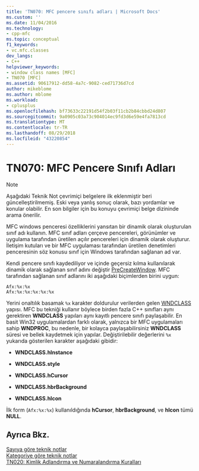```yaml
---
title: 'TN070: MFC pencere sınıfı adları | Microsoft Docs'
ms.custom: ''
ms.date: 11/04/2016
ms.technology:
- cpp-mfc
ms.topic: conceptual
f1_keywords:
- vc.mfc.classes
dev_langs:
- C++
helpviewer_keywords:
- window class names [MFC]
- TN070 [MFC]
ms.assetid: 90617912-dd58-4a7c-9082-ced71736d7cd
author: mikeblome
ms.author: mblome
ms.workload:
- cplusplus
ms.openlocfilehash: bf73633c22191d54f2b03f11cb2b84cbbd24d807
ms.sourcegitcommit: 9a0905c03a73c904014ec9fd3d6e59e4fa7813cd
ms.translationtype: MT
ms.contentlocale: tr-TR
ms.lasthandoff: 08/29/2018
ms.locfileid: "43220854"
---
```

# <a name="tn070-mfc-window-class-names"></a>TN070: MFC Pencere Sınıfı Adları
> [!NOTE]
>  Aşağıdaki Teknik Not çevrimiçi belgelere ilk eklenmiştir beri güncelleştirilmemiş. Eski veya yanlış sonuç olarak, bazı yordamlar ve konular olabilir. En son bilgiler için bu konuyu çevrimiçi belge dizininde arama önerilir.  
  
 MFC windows penceresi özelliklerini yansıtan bir dinamik olarak oluşturulan sınıf adı kullanın. MFC sınıf adları çerçeve pencereleri, görünümler ve uygulama tarafından üretilen açılır pencereleri için dinamik olarak oluşturur. İletişim kutuları ve bir MFC uygulaması tarafından üretilen denetimleri penceresinin söz konusu sınıf için Windows tarafından sağlanan ad var.  
  
 Kendi pencere sınıfı kaydediliyor ve içinde geçersiz kılma kullanılarak dinamik olarak sağlanan sınıf adını değiştir [PreCreateWindow](../mfc/reference/cwnd-class.md#precreatewindow). MFC tarafından sağlanan sınıf adlarını iki aşağıdaki biçimlerden birini uygun:  
  
```  
Afx:%x:%x  
Afx:%x:%x:%x:%x:%x  
```  
  
 Yerini onaltılık basamak `%x` karakter doldurulur verilerden gelen [WNDCLASS](https://msdn.microsoft.com/library/windows/desktop/ms633576) yapısı. MFC bu tekniği kullanır böylece birden fazla C++ sınıfları aynı gerektiren **WNDCLASS** yapıları aynı kayıtlı pencere sınıfı paylaşabilir. En basit Win32 uygulamalardan farklı olarak, yalnızca bir MFC uygulamaları sahip **WNDPROC**, bu nedenle, bir kolayca paylaşabilirsiniz **WNDCLASS** süresi ve bellek kaydetmek için yapılar. Değiştirilebilir değerlerini `%x` yukarıda gösterilen karakter aşağıdaki gibidir:  
  
- **WNDCLASS.hInstance**  
  
- **WNDCLASS.style**  
  
- **WNDCLASS.hCursor**  
  
- **WNDCLASS.hbrBackground**  
  
- **WNDCLASS.hIcon**  
  
 İlk form (`Afx:%x:%x`) kullanıldığında **hCursor**, **hbrBackground**, ve **hIcon** tümü **NULL**.  
  
## <a name="see-also"></a>Ayrıca Bkz.  
 [Sayıya göre teknik notlar](../mfc/technical-notes-by-number.md)   
 [Kategoriye göre teknik notlar](../mfc/technical-notes-by-category.md)   
 [TN020: Kimlik Adlandırma ve Numaralandırma Kuralları](../mfc/tn020-id-naming-and-numbering-conventions.md)

